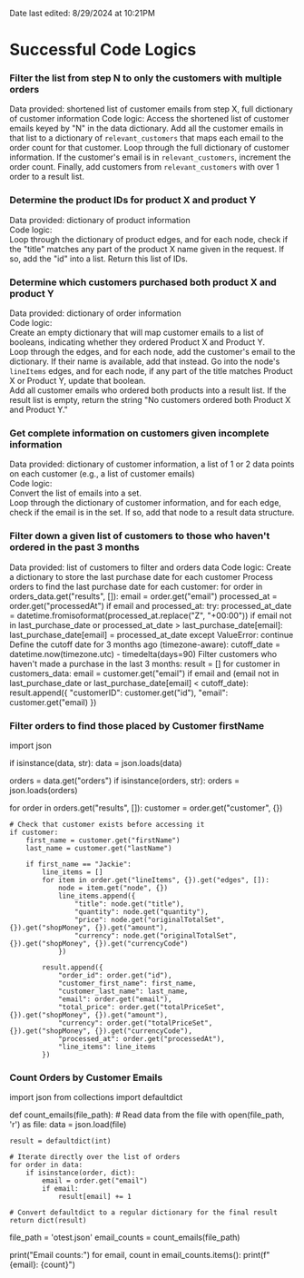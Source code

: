 Date last edited: 8/29/2024 at 10:21PM

# Successful Code Logics

### Filter the list from step N to only the customers with multiple orders
Data provided: shortened list of customer emails from step X, full dictionary of customer information
Code logic: 
Access the shortened list of customer emails keyed by "N" in the data dictionary. Add all the customer emails in that list to a dictionary of `relevant_customers` that maps each email to the order count for that customer. Loop through the full dictionary of customer information. If the customer's email is in `relevant_customers`, increment the order count. Finally, add customers from `relevant_customers` with over 1 order to a result list.

### Determine the product IDs for product X and product Y  
Data provided: dictionary of product information  
Code logic:  
Loop through the dictionary of product edges, and for each node, check if the "title" matches any part of the product X name given in the request. If so, add the "id" into a list. Return this list of IDs.

### Determine which customers purchased both product X and product Y  
Data provided: dictionary of order information  
Code logic:  
Create an empty dictionary that will map customer emails to a list of booleans, indicating whether they ordered Product X and Product Y.  
Loop through the edges, and for each node, add the customer's email to the dictionary. If their name is available, add that instead. Go into the node's `lineItems` edges, and for each node, if any part of the title matches Product X or Product Y, update that boolean.  
Add all customer emails who ordered both products into a result list. If the result list is empty, return the string "No customers ordered both Product X and Product Y."

### Get complete information on customers given incomplete information  
Data provided: dictionary of customer information, a list of 1 or 2 data points on each customer (e.g., a list of customer emails)  
Code logic:  
Convert the list of emails into a set.  
Loop through the dictionary of customer information, and for each edge, check if the email is in the set. If so, add that node to a result data structure.

### Filter down a given list of customers to those who haven't ordered in the past 3 months
Data provided: list of customers to filter and orders data
Code logic:
Create a dictionary to store the last purchase date for each customer
Process orders to find the last purchase date for each customer: 
for order in orders_data.get("results", []):
    email = order.get("email")
    processed_at = order.get("processedAt")
    if email and processed_at:
        try:
            processed_at_date = datetime.fromisoformat(processed_at.replace("Z", "+00:00"))
            if email not in last_purchase_date or processed_at_date > last_purchase_date[email]:
                last_purchase_date[email] = processed_at_date
        except ValueError:
            continue
Define the cutoff date for 3 months ago (timezone-aware): 
cutoff_date = datetime.now(timezone.utc) - timedelta(days=90)
Filter customers who haven't made a purchase in the last 3 months:
result = []
for customer in customers_data:
    email = customer.get("email")
    if email and (email not in last_purchase_date or last_purchase_date[email] < cutoff_date):
        result.append({
            "customerID": customer.get("id"),
            "email": customer.get("email)
        })

### Filter orders to find those placed by Customer firstName
import json

if isinstance(data, str):
    data = json.loads(data)

orders = data.get("orders")
if isinstance(orders, str):
    orders = json.loads(orders)

for order in orders.get("results", []):
    customer = order.get("customer", {})
    
    # Check that customer exists before accessing it
    if customer:
        first_name = customer.get("firstName")
        last_name = customer.get("lastName")
        
        if first_name == "Jackie":
            line_items = []
            for item in order.get("lineItems", {}).get("edges", []):
                node = item.get("node", {})
                line_items.append({
                    "title": node.get("title"),
                    "quantity": node.get("quantity"),
                    "price": node.get("originalTotalSet", {}).get("shopMoney", {}).get("amount"),
                    "currency": node.get("originalTotalSet", {}).get("shopMoney", {}).get("currencyCode")
                })
            
            result.append({
                "order_id": order.get("id"),
                "customer_first_name": first_name,
                "customer_last_name": last_name,
                "email": order.get("email"),
                "total_price": order.get("totalPriceSet", {}).get("shopMoney", {}).get("amount"),
                "currency": order.get("totalPriceSet", {}).get("shopMoney", {}).get("currencyCode"),
                "processed_at": order.get("processedAt"),
                "line_items": line_items
            })


### Count Orders by Customer Emails 
import json
from collections import defaultdict

def count_emails(file_path):
    # Read data from the file
    with open(file_path, 'r') as file:
        data = json.load(file)

    result = defaultdict(int)

    # Iterate directly over the list of orders
    for order in data:
        if isinstance(order, dict):
            email = order.get("email")
            if email:
                result[email] += 1

    # Convert defaultdict to a regular dictionary for the final result
    return dict(result)


file_path = 'otest.json'
email_counts = count_emails(file_path)

print("Email counts:")
for email, count in email_counts.items():
    print(f"{email}: {count}")
